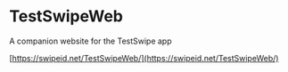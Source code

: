 # TestSwipeWeb
A companion website for the TestSwipe app

[https://swipeid.net/TestSwipeWeb/](https://swipeid.net/TestSwipeWeb/)

